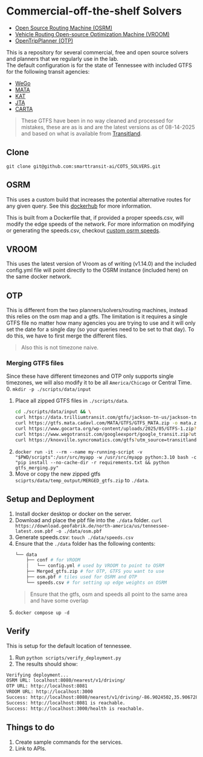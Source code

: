 # Commercial-off-the-shelf Solvers
- [Open Source Routing Machine (OSRM)](#osrm)
- [Vehicle Routing Open-source Optimization Machine (VROOM)](#vroom)
- [OpenTripPlanner (OTP)](#otp)

This is a repository for several commercial, free and open source solvers and planners that we regularly use in the lab.  
The default configuration is for the state of Tennessee with included GTFS for the following transit agencies:
* [WeGo](http://www.nashvillemta.org/GoogleExport/google_transit.zip)
* [MATA](https://www.matatransit.com/how-do-you-travel/route-schedules/gtfs-feed/)
* [KAT](https://knoxville.syncromatics.com/gtfs)
* [JTA](https://data.trilliumtransit.com/gtfs/jackson-tn-us/jackson-tn-us.zip) 
* [CARTA](https://www.gocarta.org/wp-content/uploads/2025/05/GTFS-1.zip)
> These GTFS have been in no way cleaned and processed for mistakes, these are as is and are the latest versions as of 08-14-2025 and based on what is available from [Transitland](https://www.transit.land/).

## Clone
`git clone git@github.com:smarttransit-ai/COTS_SOLVERS.git`

## OSRM
This uses a custom build that increases the potential alternative routes for any given query. See this [dockerhub](https://hub.docker.com/repository/docker/linusmotu/osrm-more-alt-linux) for more information.

This is built from a Dockerfile that, if provided a proper speeds.csv, will modify the edge speeds of the network. For more information on modifying or generating the speeds.csv, checkout [custom osrm speeds](https://github.com/smarttransit-ai/custom_osrm_speeds).

## VROOM
This uses the latest version of Vroom as of writing (v1.14.0) and the included config.yml file will point directly to the OSRM instance (included here) on the same docker network.

## OTP
This is different from the two planners/solvers/routing machines, instead this relies on the osm map and a gtfs. The limitation is it requires a single GTFS file no matter how many agencies you are trying to use and it will only set the date for a single day (so your queries need to be set to that day). To do this, we have to first merge the different files.
> Also this is not timezone naive.

### Merging GTFS files
Since these have different timezones and OTP only supports single timezones, we will also modify it to be all `America/Chicago` or Central Time.
0. `mkdir -p ./scripts/data/input`
1. Place all zipped GTFS files in `./scripts/data`.
    ```bash
    cd ./scripts/data/input && \
    curl https://data.trilliumtransit.com/gtfs/jackson-tn-us/jackson-tn-us.zip?utm_source=transitland -o jta.zip && \
    curl https://gtfs.mata.cadavl.com/MATA/GTFS/GTFS_MATA.zip -o mata.zip && \
    curl https://www.gocarta.org/wp-content/uploads/2025/05/GTFS-1.zip?utm_source=transitland -o carta.zip && \
    curl https://www.wegotransit.com/googleexport/google_transit.zip?utm_source=transitland -o wego.zip && \
    curl https://knoxville.syncromatics.com/gtfs?utm_source=transitland -o kat.zip
    ```
2. `docker run -it --rm --name my-running-script -v "$PWD/scripts":/usr/src/myapp -w /usr/src/myapp python:3.10 bash -c "pip install --no-cache-dir -r requirements.txt && python gtfs_merging.py"`
5. Move or copy the new zipped gtfs `sciprts/data/temp_output/MERGED_gtfs.zip` to `./data`.

## Setup and Deployment
1. Install docker desktop or docker on the server.
3. Download and place the pbf file into the `./data` folder.
    `curl https://download.geofabrik.de/north-america/us/tennessee-latest.osm.pbf -o ./data/osm.pbf`
3. Generate speeds.csv: `touch ./data/speeds.csv`
2. Ensure that the `./data` folder has the following contents:
    ```bash
    └── data 
        ├── conf # for VROOM
        │   └── config.yml # used by VROOM to point to OSRM
        ├── Merged_gtfs.zip # for OTP, GTFS you want to use
        ├── osm.pbf # tiles used for OSRM and OTP
        └── speeds.csv # for setting up edge weights on OSRM
    ```
    > Ensure that the gtfs, osm and speeds all point to the same area and have some overlap
3. `docker compose up -d`

## Verify
This is setup for the default location of tennessee.
1. Run `python scripts/verify_deployment.py`
2. The results should show:
```bash
Verifying deployment...
OSRM URL: localhost:8080/nearest/v1/driving/
OTP URL: http://localhost:8081
VROOM URL: http://localhost:3000
Success: http://localhost:8080/nearest/v1/driving/-86.9024502,35.9067283 is reachable.
Success: http://localhost:8081 is reachable.
Success: http://localhost:3000/health is reachable.
```

## Things to do
1. Create sample commands for the services.
2. Link to APIs.
